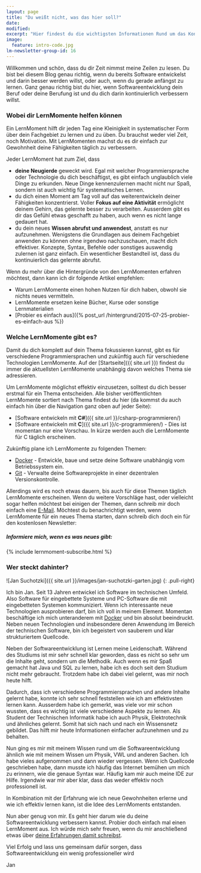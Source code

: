 ```yaml
---
layout: page
title: "Du weißt nicht, was das hier soll?"
date: 
modified:
excerpt: "Hier findest du die wichtigsten Informationen Rund um das Konzept des LernMoments."
image:
  feature: intro-code.jpg
lm-newsletter-group-id: 16
---
```


Willkommen und schön, dass du dir Zeit nimmst meine Zeilen zu lesen. Du bist bei diesem Blog genau richtig, wenn du bereits Software entwickelst und darin besser werden willst, oder auch, wenn du gerade anfängst zu lernen. Ganz genau richtig bist du hier, wenn Softwareentwicklung dein Beruf oder deine Berufung ist und du dich darin kontinuierlich verbessern willst.

### Wobei dir LernMomente helfen können

Ein LernMoment hilft dir jeden Tag eine Kleinigkeit in systematischer Form über dein Fachgebiet zu lernen und zu üben. Du brauchst weder viel Zeit, noch Motivation. Mit LernMomenten machst du es dir einfach zur Gewohnheit deine Fähigkeiten täglich zu verbessern.

Jeder LernMoment hat zum Ziel, dass

-	**deine Neugierde** geweckt wird. Egal mit welcher Programmiersprache oder Technologie du dich beschäftigst, es gibt einfach unglaublich viele Dinge zu erkunden. Neue Dinge kennenzulernen macht nicht nur Spaß, sondern ist auch wichtig für systematisches Lernen.
-	du dich einen Moment am Tag voll auf das weiterentwickeln deiner Fähigkeiten konzentrierst. Voller **Fokus auf eine Aktivität** ermöglicht deinem Gehirn, das gelernte besser zu verarbeiten. Ausserdem gibt es dir das Gefühl etwas geschafft zu haben, auch wenn es nicht lange gedauert hat.
-	du dein neues **Wissen abrufst und anwendest**, anstatt es nur aufzunehmen. Wenigstens die Grundlagen aus deinem Fachgebiet anwenden zu können ohne irgendwo nachzuschauen, macht dich effektiver. Konzepte, Syntax, Befehle oder sonstiges auswendig zulernen ist ganz einfach. Ein wesentlicher Bestandteil ist, dass du kontinuierlich das gelernte abrufst.

Wenn du mehr über die Hintergründe von den LernMomenten erfahren möchtest, dann kann ich dir folgende Artikel empfehlen:

-	Warum LernMomente einen hohen Nutzen für dich haben, obwohl sie nichts neues vermitteln.
-	LernMomente ersetzen keine Bücher, Kurse oder sonstige Lernmaterialien
-	[Probier es einfach aus]({% post_url /hintergrund/2015-07-25-probier-es-einfach-aus %})

### Welche LernMomente gibt es?

Damit du dich komplett auf dein Thema fokussieren kannst, gibt es für verschiedene Programmiersprachen und zukünftig auch für verschiedene Technologien LernMomente. Auf der [Startseite]({{ site.url }}) findest du immer die aktuellsten LernMomente unabhängig davon welches Thema sie adressieren.

Um LernMomente möglichst effektiv einzusetzen, solltest du dich besser erstmal für ein Thema entscheiden. Alle bisher veröffentlichten LernMomente sortiert nach Thema findest du hier (da kommst du auch einfach hin über die Navigation ganz oben auf jeder Seite):

-	[Software entwickeln mit **C#**]({{ site.url }}/csharp-programmieren/)
-	[Software entwickeln mit **C**]({{ site.url }}/c-programmieren/) - Dies ist momentan nur eine Vorschau. In kürze werden auch die LernMomente für C täglich erscheinen.

Zukünftig plane ich LernMomente zu folgenden Themen:

-    [Docker](http://www.docker.com) - Entwickle, baue und setze deine Software unabhängig vom Betriebssystem ein.
-    [Git](http://git-scm.com/book/de/v1) - Verwalte deine Softwareprojekte in einer dezentralen Versionskontrolle.

Allerdings wird es noch etwas dauern, bis auch für diese Themen täglich LernMomente erscheinen. Wenn du weitere Vorschläge hast, oder vielleicht sogar helfen möchtest bei einigen der Themen, dann schreib mir doch einfach eine <a href="mailto:jan@lernmoment.de">E-Mail<a/>. Möchtest du benachrichtigt werden, wenn LernMomente für ein neues Thema starten, dann schreib dich doch ein für den kostenlosen Newsletter:

<div class="subscribe-notice">
	<h5>Informiere mich, wenn es was neues gibt:</h5>
	{% include lernmoment-subscribe.html %}
</div>

### Wer steckt dahinter?

![Jan Suchotzki]({{ site.url }}/images/jan-suchotzki-garten.jpg)
{: .pull-right}

Ich bin Jan. Seit 13 Jahren entwickel ich Software im technischen Umfeld. Also Software für eingebettete Systeme und PC-Software die mit eingebetteten Systemen kommuniziert. Wenn ich interessante neue Technologien ausprobieren darf, bin ich voll in meinem Element. Momentan beschäftige ich mich unteranderem mit [Docker](http://www.docker.com) und bin absolut beeindruckt. Neben neuen Technologien und insbesondere deren Anwendung im Bereich der technischen Software, bin ich begeistert von sauberem und klar strukturiertem Quellcode.

Neben der Softwareentwicklung ist Lernen meine Leidenschaft. Während des Studiums ist mir sehr schnell klar geworden, dass es nicht so sehr um die Inhalte geht, sondern um die Methodik. Auch wenn es mir Spaß gemacht hat Java und SQL zu lernen, habe ich es doch seit dem Studium nicht mehr gebraucht. Trotzdem habe ich dabei viel gelernt, was mir noch heute hilft.

Dadurch, dass ich verschiedene Programmiersprachen und andere Inhalte gelernt habe, konnte ich sehr schnell feststellen wie ich am effektivsten lernen kann. Ausserdem habe ich gemerkt, was viele vor mir schon wussten, dass es wichtig ist viele verschiedene Aspekte zu lernen. Als Student der Technischen Informatik habe ich auch Physik, Elektrotechnik und ähnliches gelernt. Somit hat sich nach und nach ein Wissensnetz gebildet. Das hilft mir heute Informationen einfacher aufzunehmen und zu behalten.

Nun ging es mir mit meinem Wissen rund um die Softwareentwicklung ähnlich wie mit meinem Wissen um Physik, VWL und anderen Sachen. Ich habe vieles aufgenommen und dann wieder vergessen. Wenn ich Quellcode geschrieben habe, dann musste ich häufig das Internet bemühen um mich zu erinnern, wie die genaue Syntax war. Häufig kam mir auch meine IDE zur Hilfe. Irgendwie war mir aber klar, dass das weder effektiv noch professionell ist.

In Kombination mit der Erfahrung wie ich neue Gewohnheiten erlerne und wie ich effektiv lernen kann, ist die Idee des LernMoments entstanden.

Nun aber genug von mir. Es geht hier darum wie du deine Softwareentwicklung verbessern kannst. Probier doch einfach mal einen LernMoment aus. Ich würde mich sehr freuen, wenn du mir anschließend etwas über <a href="mailto:jan@lernmoment.de">deine Erfahrungen damit schreibst<a/>.

Viel Erfolg und lass uns gemeinsam dafür sorgen, dass Softwareentwicklung ein wenig professioneller wird

Jan
